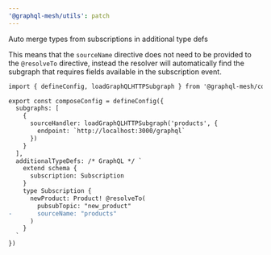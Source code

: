 ```yaml
---
'@graphql-mesh/utils': patch
---
```


Auto merge types from subscriptions in additional type defs

This means that the `sourceName` directive does not need to be provided to the `@resolveTo` directive, instead the resolver will automatically find the subgraph that requires fields available in the subscription event.

```diff
import { defineConfig, loadGraphQLHTTPSubgraph } from '@graphql-mesh/compose-cli'

export const composeConfig = defineConfig({
  subgraphs: [
    {
      sourceHandler: loadGraphQLHTTPSubgraph('products', {
        endpoint: `http://localhost:3000/graphql`
      })
    }
  ],
  additionalTypeDefs: /* GraphQL */ `
    extend schema {
      subscription: Subscription
    }
    type Subscription {
      newProduct: Product! @resolveTo(
        pubsubTopic: "new_product"
-       sourceName: "products"
      )
    }
  `
})
```
